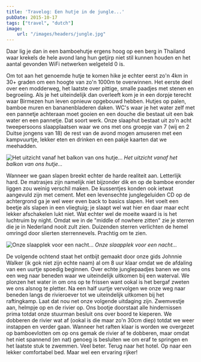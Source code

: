 ```yaml
---
title: 'Travelog: Een hutje in de jungle...'
pubDate: 2015-10-17
tags: ["travel", "dutch"]
image:
    url: "/images/headers/jungle.jpg"
---
```


Daar lig je dan in een bamboehutje ergens hoog op een berg in Thailand waar krekels de hele avond lang hun getjirp niet stil kunnen houden en het aantal gevonden WiFi netwerken welgeteld 0 is.

Om tot aan het genoemde hutje te komen hike je echter eerst zo'n 4km in 30+ graden om een hoogte van zo'n 1000m te overwinnen. Het eerste deel over een modderweg, het laatste over pittige, smalle paadjes met stenen en begroeiing. Als je het uiteindelijk dan overleeft kom je in een dorpje terecht waar Birmezen hun leven opnieuw opgebouwd hebben. Hutjes op palen, bamboe muren en bananenbladeren daken. WC's waar je het water zelf met een pannetje achteraan moet gooien en een douche die bestaat uit een bak water en een pannetje. Dat soort werk. Onze slaaphut bestaat uit zo'n acht tweepersoons slaapplaatsen waar we ons met ons groepje van 7 (wij en 2 Duitse jongens van 18) de rest van de avond mogen amuseren met een kampvuurtje, lekker eten en drinken en een pakje kaarten dat we meehadden.

![Het uitzicht vanaf het balkon van ons hutje...](/images/posts/IMG_3543.jpg)
*Het uitzicht vanaf het balkon van ons hutje...*

Wanneer we gaan slapen breekt echter de harde realiteit aan. Letterlijk hard. De matrasjes zijn namelijk niet bijzonder dik en op de bamboe eronder liggen zou weinig verschil maken. De kussentjes konden ook ietwat aangevuld zijn met cement. Met een levensechte junglegeluiden CD op de achtergrond ga je wel weer even back to basics slapen. Het voelt een beetje als slapen in een vliegtuig; je slaapt wel wat hier en daar maar echt lekker afschakelen lukt niet. Wat echter wel de moeite waard is is het luchtruim by night. Omdat we in de "middle of nowhere zitten" zie je sterren die je in Nederland nooit zult zien. Duizenden sterren verlichten de hemel omringd door slierten sterrennevels. Prachtig om te zien.

![Onze slaapplek voor een nacht...](/images/posts/IMG_3541.jpg)
*Onze slaapplek voor een nacht...*

De volgende ochtend staat het ontbijt gemaakt door onze gids Johnnie Walker (ik gok niet zijn echte naam) al om 8 uur klaar omdat we de afdaling van een uurtje spoedig beginnen. Over echte junglepaadjes banen we ons een weg naar beneden waar we uiteindelijk uitkomen bij een waterval. We plonzen het water in om ons op te frissen want ookal is het bergaf zweten we ons alsnog te pletter. Na een half uurtje vervolgen we onze weg naar beneden langs de rivieroever tot we uiteindelijk uitkomen bij het raftingkamp. Laat dat nou net onze volgende uitdaging zijn. Zwemvestje aan, helmpje op en de rivier op. Ons bootje doorstaat alle hindernissen prima totdat onze stuurman besluit ons over boord te kieperen. We dobberen de rivier wat af (ookal is die maar zo'n 30cm diep) totdat we weer instappen en verder gaan. Wanneer het raften klaar is worden we overgezet op bamboevlotten om op ons gemak de rivier af te dobberen, maar omdat het niet spannend (en nat) genoeg is besluiten we om eraf te springen en het laatste stuk te zwemmen. Veel beter. Terug naar het hotel. Op naar een lekker comfortabel bed. Maar wel een ervaring rijker!